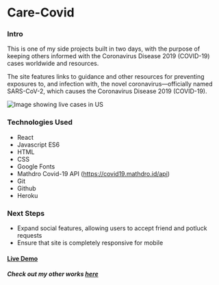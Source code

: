 # Care-Covid

### Intro
This is one of my side projects built in two days, with the purpose of keeping others informed with the Coronavirus Disease 2019 (COVID-19) cases worldwide and resources.

The site features links to guidance and other resources for preventing exposures to, and infection with, the novel coronavirus—officially named SARS-CoV-2, which causes the Coronavirus Disease 2019 (COVID-19).

![Image showing live cases in US](https://user-images.githubusercontent.com/47447266/87259632-917d4800-c461-11ea-801e-6337565739b2.png)

### Technologies Used
  - React
  - Javascript ES6
  - HTML
  - CSS
  - Google Fonts
  - Mathdro Covid-19 API (https://covid19.mathdro.id/api)
  - Git
  - Github
  - Heroku
  
### Next Steps
   - Expand social features, allowing users to accept friend and potluck requests
   - Ensure that site is completely responsive for mobile

#### [Live Demo](https://care-covid.herokuapp.com/)

##### Check out my other works [here](https://johnlwin.info/)
